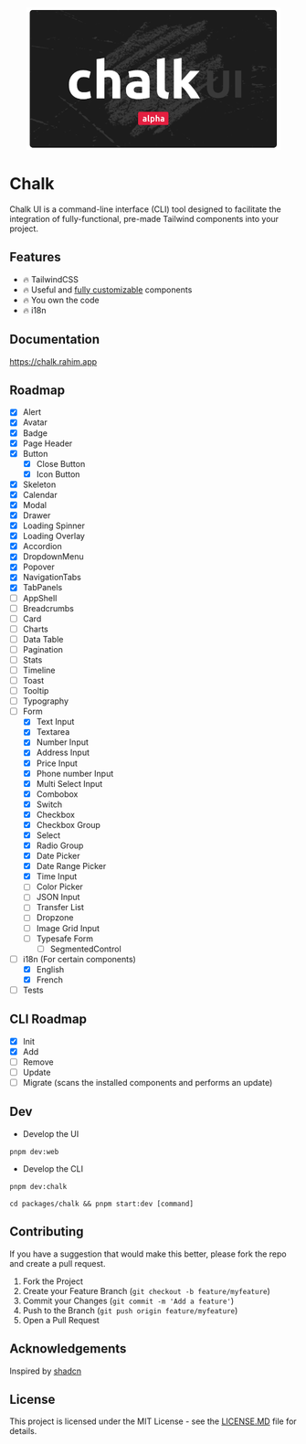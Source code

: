 <br>
<div align="center">
  <img alt="Chalk Logo" src="https://github.com/5rahim/chalk-ui/blob/main/images/Chalk_Logo2.png?raw=true" height="250"/>
<br>

</div>

# Chalk

Chalk UI is a command-line interface (CLI) tool designed to facilitate the integration of fully-functional,
pre-made Tailwind components into your project.

## Features

- 🔥 TailwindCSS
- 🔥 Useful and [fully customizable](https://chalk.rahim.app) components
- 🔥 You own the code
- 🔥 i18n

## Documentation

https://chalk.rahim.app

<!-- ROADMAP -->
## Roadmap

- [x] Alert
- [x] Avatar
- [x] Badge
- [x] Page Header
- [x] Button
  - [x] Close Button
  - [x] Icon Button
- [x] Skeleton
- [x] Calendar
- [x] Modal
- [x] Drawer
- [x] Loading Spinner
- [x] Loading Overlay
- [x] Accordion
- [x] DropdownMenu
- [x] Popover
- [x] NavigationTabs
- [x] TabPanels
- [ ] AppShell
- [ ] Breadcrumbs
- [ ] Card
- [ ] Charts
- [ ] Data Table
- [ ] Pagination
- [ ] Stats
- [ ] Timeline
- [ ] Toast
- [ ] Tooltip
- [ ] Typography
- [ ] Form
  - [x] Text Input
  - [x] Textarea
  - [x] Number Input
  - [x] Address Input
  - [x] Price Input
  - [x] Phone number Input
  - [x] Multi Select Input
  - [x] Combobox
  - [x] Switch
  - [x] Checkbox
  - [x] Checkbox Group
  - [x] Select
  - [x] Radio Group
  - [x] Date Picker
  - [x] Date Range Picker
  - [x] Time Input
  - [ ] Color Picker
  - [ ] JSON Input
  - [ ] Transfer List
  - [ ] Dropzone
  - [ ] Image Grid Input
  - [ ] Typesafe Form
    - [ ] SegmentedControl
- [ ] i18n (For certain components)
    - [x] English
    - [x] French
- [ ] Tests

## CLI Roadmap

- [x] Init 
- [x] Add 
- [ ] Remove 
- [ ] Update
- [ ] Migrate (scans the installed components and performs an update) 

## Dev

- Develop the UI

```shell
pnpm dev:web
```

- Develop the CLI

```shell
pnpm dev:chalk
```
```shell
cd packages/chalk && pnpm start:dev [command]
```


## Contributing

If you have a suggestion that would make this better, please fork the repo and create a pull request.

1. Fork the Project
2. Create your Feature Branch (`git checkout -b feature/myfeature`)
3. Commit your Changes (`git commit -m 'Add a feature'`)
4. Push to the Branch (`git push origin feature/myfeature`)
5. Open a Pull Request

## Acknowledgements

Inspired by [shadcn](https://ui.shadcn.com/)

## License

This project is licensed under the MIT License - see the [LICENSE.MD](https://github.com/5rahim/chalk-ui/blob/main/LICENSE.md) file for details.
